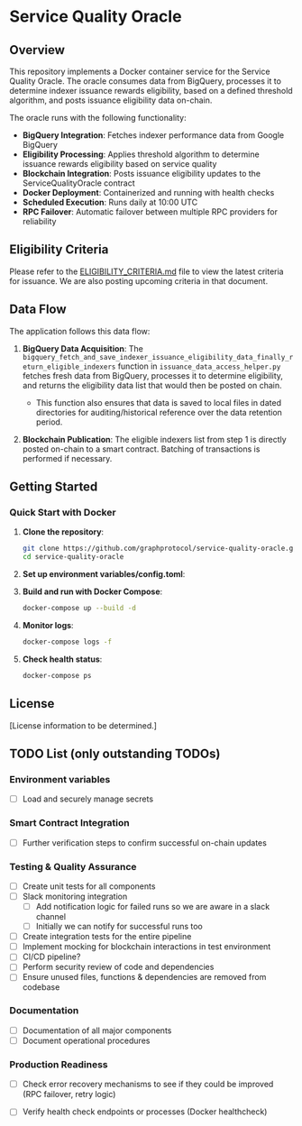 # Service Quality Oracle


## Overview

This repository implements a Docker container service for the Service Quality Oracle. The oracle consumes data from BigQuery, processes it to determine indexer issuance rewards eligibility, based on a defined threshold algorithm, and posts issuance eligibility data on-chain.

The oracle runs with the following functionality:
- **BigQuery Integration**: Fetches indexer performance data from Google BigQuery
- **Eligibility Processing**: Applies threshold algorithm to determine issuance rewards eligibility based on service quality
- **Blockchain Integration**: Posts issuance eligibility updates to the ServiceQualityOracle contract
- **Docker Deployment**: Containerized and running with health checks
- **Scheduled Execution**: Runs daily at 10:00 UTC
- **RPC Failover**: Automatic failover between multiple RPC providers for reliability


## Eligibility Criteria

Please refer to the [ELIGIBILITY_CRITERIA.md](./ELIGIBILITY_CRITERIA.md) file to view the latest criteria for issuance. We are also posting upcoming criteria in that document.


## Data Flow

The application follows this data flow:

1. **BigQuery Data Acquisition**: The `bigquery_fetch_and_save_indexer_issuance_eligibility_data_finally_return_eligible_indexers` function in `issuance_data_access_helper.py` fetches fresh data from BigQuery, processes it to determine eligibility, and returns the eligibility data list that would then be posted on chain.
   - This function also ensures that data is saved to local files in dated directories for auditing/historical reference over the data retention period.

2. **Blockchain Publication**: The eligible indexers list from step 1 is directly posted on-chain to a smart contract. Batching of transactions is performed if necessary.

## Getting Started

### Quick Start with Docker

1. **Clone the repository**:
   ```bash
   git clone https://github.com/graphprotocol/service-quality-oracle.git
   cd service-quality-oracle
   ```

2. **Set up environment variables/config.toml**:

3. **Build and run with Docker Compose**:
   ```bash
   docker-compose up --build -d
   ```

4. **Monitor logs**:
   ```bash
   docker-compose logs -f
   ```

5. **Check health status**:
   ```bash
   docker-compose ps
   ```


## License

[License information to be determined.]


## TODO List (only outstanding TODOs)

### Environment variables
- [ ] Load and securely manage secrets

### Smart Contract Integration
- [ ] Further verification steps to confirm successful on-chain updates

### Testing & Quality Assurance
- [ ] Create unit tests for all components
- [ ] Slack monitoring integration
  - [ ] Add notification logic for failed runs so we are aware in a slack channel
  - [ ] Initially we can notify for successful runs too
- [ ] Create integration tests for the entire pipeline
- [ ] Implement mocking for blockchain interactions in test environment
- [ ] CI/CD pipeline?
- [ ] Perform security review of code and dependencies
- [ ] Ensure unused files, functions & dependencies are removed from codebase

### Documentation

- [ ] Documentation of all major components
- [ ] Document operational procedures

### Production Readiness
- [ ] Check error recovery mechanisms to see if they could be improved (RPC failover, retry logic)
- [ ] Verify health check endpoints or processes (Docker healthcheck)

